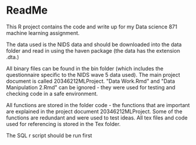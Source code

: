 # ReadMe

This R project contains the code and write up for my Data science 871 machine learning assignment.

The data used is the NIDS data and should be downloaded into the data folder and read in using the haven package  (the data has the extension .dta.)

All binary files can be found in the bin folder (which includes the questionnaire specific to the NIDS wave 5 data used).
The main project document is called 20346212MLProject.
"Data Work.Rmd" and "Data Manipulation 2.Rmd" can be ignored - they were used for testing and checking code in a safe environment.

All functions are stored in the folder code - the functions that are important are explained in the project document 20346212MLProject. Some of the functions are redundant and were used to test ideas.
All tex files and code used for referencing is stored in the Tex folder.

The SQL r script should be run first

